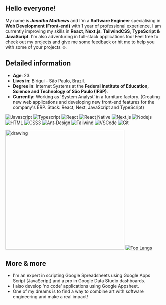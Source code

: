 ## Hello everyone!

My name is ***Jonatha Mathews*** and I'm a **Software Engineer** specialising in **Web Development (Front-end)** with 1 year of professional experience. I am currently improving my skills in **React**, **Next.js**, **TailwindCSS**, **TypeScript & JavaScript**. I'm also adventuring in full-stack applications too! Feel free to check out my projects and give me some feedback or hit me to help you with some of your projects ☺️.

## Detailed information

* **Age**: 23.
* **Lives in**: Birigui - São Paulo, Brazil.
* **Degree in**: Internet Systems at the **Federal Institute of Education, Science and Technology of São Paulo (IFSP)**.
* **Currently:** Working as 'System Analyst' in a furniture factory. (Creating new web applications and developing new front-end features for the company's ERP. Stack: React, Next, JavaScript and TypeScript)

![Javascript](https://img.shields.io/badge/Javascript-F0DB4F?style=for-the-badge&labelColor=black&logo=javascript&logoColor=F0DB4F)
![Typescript](https://img.shields.io/badge/Typescript-007acc?style=for-the-badge&labelColor=black&logo=typescript&logoColor=007acc)
![React](https://img.shields.io/badge/-React-61DBFB?style=for-the-badge&labelColor=black&logo=react&logoColor=61DBFB)
![React Native](https://img.shields.io/badge/React_Native-20232A?style=for-the-badge&logo=react&logoColor=61DAFB)
![Next.js](https://img.shields.io/badge/next.js-000000?style=for-the-badge&logo=nextdotjs&logoColor=white)
![Nodejs](https://img.shields.io/badge/Nodejs-3C873A?style=for-the-badge&labelColor=black&logo=node.js&logoColor=3C873A)
![HTML](https://img.shields.io/badge/HTML5-E34F26?style=for-the-badge&logo=html5&logoColor=white)
![CSS3](https://img.shields.io/badge/CSS3-1572B6?style=for-the-badge&logo=css3&logoColor=white)
![Ant-Design](https://img.shields.io/badge/AntDesign-0170FE?style=for-the-badge&logo=antdesign&logoColor=white)
![Tailwind](https://img.shields.io/badge/Tailwind_CSS-092749?style=for-the-badge&logo=tailwindcss&logoColor=06B6D4&labelColor=000000)
![VSCode](https://img.shields.io/badge/Visual_Studio-0078d7?style=for-the-badge&logo=visual%20studio&logoColor=white)
![Git](https://img.shields.io/badge/Git-F05032?style=for-the-badge&logo=git&logoColor=white)

<img src="https://i.pinimg.com/originals/9d/8e/fa/9d8efa6843eeef3b5700f35ecfe3eef5.gif" alt="drawing" width="380"/> [![Top Langs](https://github-readme-stats.vercel.app/api/top-langs/?username=jonathabot&theme=github_dark_dimmed)](https://github.com/jonathabot/github-readme-stats)

## More & more
* I'm an expert in scripting Google Spreadsheets using Google Apps Script (JavaScript) and a pro in Google Data Studio dashboards.
* I also develop 'no code' applications using Google Appsheet. 
* One of my dreams is to find a way to combine art with software engineering and make a real impact!
